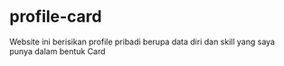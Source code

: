 # profile-card
Website ini berisikan profile pribadi berupa data diri dan skill yang saya punya dalam bentuk Card
